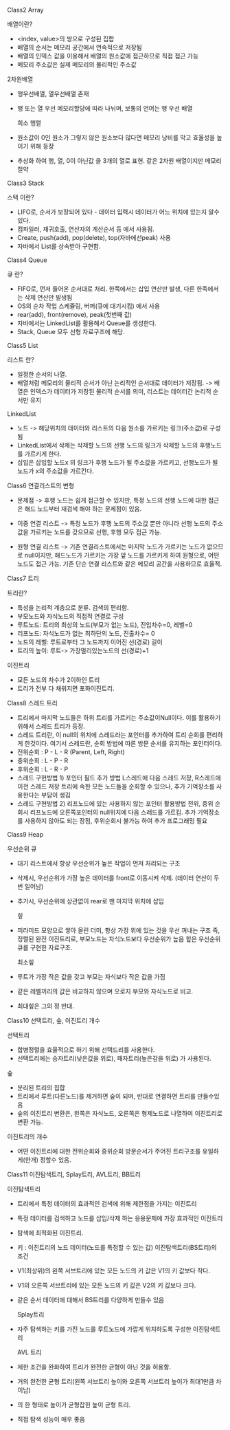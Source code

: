 Class2 Array

 배열이란?
- <index, value>의 쌍으로 구성된 집합
- 배열의 순서는 메모리 공간에서 연속적으로 저장됨
- 배열의 인덱스 값을 이용해서 배열의 원소값에 접근하므로 직접 접근 가능
- 메모리 주소값은 실제 메모리의 물리적인 주소값 

 2차원배열
- 행우선배열, 열우선배열 존재
- 행 또는 열 우선 메모리할당에 따라 나뉘며, 보통의 언어는 행 우선 배열

  희소 행렬
- 원소값이 0인 원소가 그렇지 않은 원소보다 많다면 메모리 낭비를 막고 효율성을 높이기 위해 등장
- 추상화 하여 행, 열, 0이 아닌값 을 3개의 열로 표현. 같은 2차원 배열이지만 메모리 절약

Class3 Stack

 스택 이란?
- LIFO로, 순서가 보장되어 있다 - 데이터 입력시 데이터가 어느 위치에 있는지 알수 있다.
- 컴파일러, 재귀호출, 연산자의 계산순서 등 에서 사용됨.
- Create, push(add), pop(delete), top(자바에선peak) 사용
- 자바에서 List를 상속받아 구현함.

Class4 Queue

 큐 란?
- FIFO로, 먼저 들어온 순서대로 처리. 한쪽에서는 삽입 연산만 발생, 다른 한족에서는 삭제 연산만 발생됨
- OS의 순차 작업 스케쥴링, 버퍼(큐에 대기시킴) 에서 사용
- rear(add), front(remove), peak(첫번째 값)
- 자바에서는 LinkedList를 활용해서 Queue를 생성한다.
- Stack, Queue 모두 선형 자료구조에 해당.

Class5 List
 
 리스트 란?
- 일정한 순서의 나열.
- 배열처럼 메모리의 물리적 순서가 아닌 논리적인 순서대로 데이터가 저장됨.
  -> 배열은 인덱스가 데이터가 저장된 물리적 순서를 의미, 리스트는 데이터간 논리적 순서만 유지
  
 LinkedList
- 노드 -> 해당위치의 데이터와 리스트의 다음 원소를 가르키는 링크(주소값)로 구성됨
- LinkedList에서 삭제는 삭제할 노드의 선행 노드의 링크가 삭제할 노드의 후행노드를 가르키게 한다.
- 삽입은 삽입할 노드x 의 링크가 후행 노드가 될 주소값을 가르키고, 선행노드가 될 노드가 x의 주소값을 가르킨다.

Class6 연결리스트의 변형

- 문제점 -> 후행 노드는 쉽게 접근할 수 있지만, 특정 노드의 선행 노드에 대한 접근은
  해드 노드부터 재검색 해야 하는 문제점이 있음.
- 이중 연결 리스트 -> 특정 노드가 후행 노드의 주소값 뿐만 아니라 선행 노드의 주소값을 가르키는
                노드를 갖으므로 선행, 후행 모두 접근 가능.
  
- 원형 연결 리스트 -> 기존 연결리스트에서는 마지막 노드가 가르키는 노드가 없으므로 null이지만,
                 해드노드가 가르키는 가장 앞 노드를 가르키게 하여 원형으로, 어떤 노드도 접근 가능. 기존 단순 연결 리스트와 같은 메모리 공간을 사용하므로 효율적. 
				 
				 
Class7 트리

 트리란?
- 특성을 논리적 계층으로 분류. 검색의 편리함.
- 부모노드와 자식노드의 직접적 연결로 구성
- 루트노드: 트리의 최상의 노드(부모가 없는 노드), 진입차수=0, 레벨=0
- 리프노드: 자식노드가 없는 최하단의 노드, 진출차수= 0
- 노드의 레벨: 루트로부터 그 노드까지 이어진 선(경로) 길이
- 트리의 높이: 루트-> 가장멀리있는노드의 선(경로)+1

 이진트리
- 모든 노드의 차수가 2이하인 트리
- 트리가 전부 다 채워지면 포화이진트리.

Class8 스레드 트리

- 트리에서 마지막 노드들은 하위 트리를 가르키는 주소값이Null이다. 이를 활용하기위해서 스레드 트리가 등장.
- 스레드 트리란, 이 null의 위치에 스레드라는 포인터를 추가하여 트리 순회를 편리하게 한것이다.
  여기서 스레드란, 순회 방법에 따른 방문 순서를 유지하는 포인터이다. 
- 전위순회 : P - L - R (Parent, Left, Right)
- 중위순회 : L - P - R
- 후위순회 : L - R - P
- 스레드 구현방법 1) 포인터 필드 추가 방법
  L스레드에 다음 스레드 저장, R스레드에 이전 스레드 저장
  트리에 속한 모든 노드들을 순회할 수 있으나, 추가 기억장소를 사용한다는 부담이 생김
- 스레드 구현방법 2) 리프노드에 있는 사용하지 않는 포인터 활용방법
  전위, 중위 순회시 리프노드에 오른쪽포인터의 null위치에 다음 스레드를 가르킴.
  추가 기억장소를 사용하지 않아도 되는 장점, 후위순회시 불가능 하여 추가 프로그래밍 필요
  
Class9 Heap
  
  우선순위 큐
- 대기 리스트에서 항상 우선순위가 높은 작업이 먼저 처리되는 구조
- 삭제시, 우선순위가 가장 높은 데이터를 front로 이동시켜 삭제. (데이터 연산이 두번 일어남)
- 추가시, 우선순위에 상관없이 rear로 맨 마지막 위치에 삽입 

  힢
- 피라미드 모양으로 쌓아 올린 더미, 항상 가장 위에 있는 것을 우선 꺼내는 구조
  즉, 정렬된 완전 이진트리로, 부모노드는 자식노드보다 우선순위가 높음
  힢은 우선순위 큐를 구현한 자료구조.
  
  최소힢
- 루트가 가장 작은 값을 갖고 부모는 자식보다 작은 값을 가짐
- 같은 레벨끼리의 값은 비교하지 않으며 오로지 부모와 자식노드로 비교.
- 최대힢은 그의 정 반대.

Class10 선택트리, 숲, 이진트리 개수

 선택트리
- 합병정렬을 효율적으로 하기 위해 선택드리를 사용한다.
- 선택트리에는 승자트리(낮은값을 위로), 패자트리(높은갚을 위로) 가 사용된다.

 숲
- 분리된 트리의 집합
- 트리에서 루트(다른노드)를 제거하면 숲이 되며, 반대로 연결하면 트리를 만들수있음 
- 숲의 이진트리 변환은, 왼쪽은 자식노드, 오른쪽은 형제노드로 나열하여 이진트리로 변환 가능.

 이진트리의 개수
- 어떤 이진트리에 대한 전위순회와 중위순회 방문순서가 주어진 트리구조를 유일하게(한개) 정할수 있음.

Class11 이진탐색트리, Splay트리, AVL트리, BB트리

  이진탐색트리
- 트리에서 특정 데이터의 효과적인 검색에 위해 제한점을 가지는 이진트리
- 특정 데이터를 검색하고 노드를 삽입/삭제 하는 응용문제에 가장 효과적인 이진트리
- 탐색에 최적화된 이진트리.
- 키 : 이진트리의 노드 데이터(노드를 특정할 수 있는 값)
  이진탐색트리(BS트리)의 조건
- V1(최상위)의 왼쪽 서브트리에 있는 모든 노드의 키 값은 V1의 키 값보다 작다.
- V1의 오른쪽 서브트리에 있는 모든 노드의 키 값은 V2의 키 값보다 크다.
- 같은 순서 데이터에 대해서 BS트리를 다양하게 만들수 있음 

  Splay트리
- 자주 탐색하는 키를 가진 노드를 루트노드에 가깝게 위치하도록 구성한 이진탐색트리

  AVL 트리
- 제한 조건을 완화하여 트리가 완전한 균형이 아닌 것을 허용함.
- 거의 완전한 균형 트리(왼쪽 서브트리 높이와 오른쪽 서브트리 높이가 최대1만큼 차이남)
- 의 한 형태로 높이가 균형잡힌 높이 균형 트리.
- 직접 탐색 성능이 매우 좋음